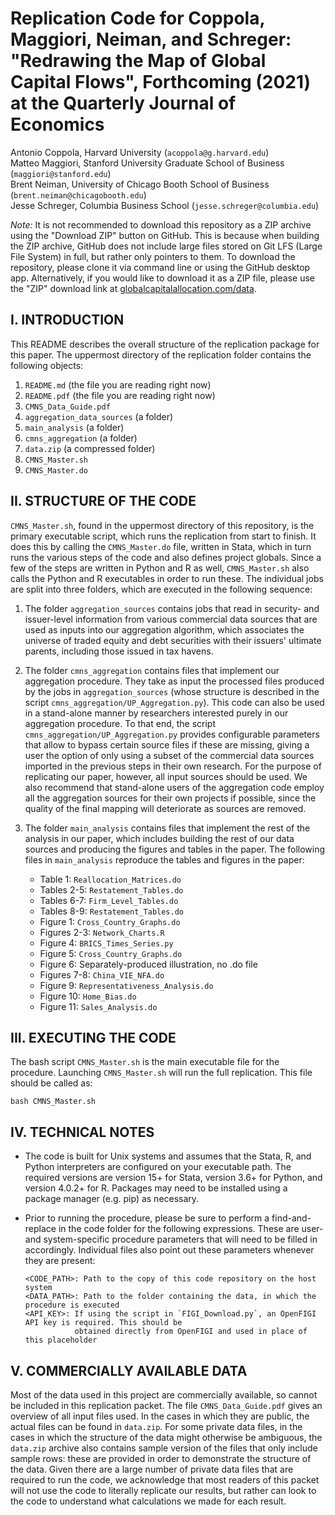 Replication Code for Coppola, Maggiori, Neiman, and Schreger: "Redrawing the Map of Global Capital Flows", Forthcoming (2021) at the Quarterly Journal of Economics
==============

Antonio Coppola, Harvard University (`acoppola@g.harvard.edu`)  
Matteo Maggiori, Stanford University Graduate School of Business (`maggiori@stanford.edu`)  
Brent Neiman, University of Chicago Booth School of Business (`brent.neiman@chicagobooth.edu`)  
Jesse Schreger, Columbia Business School (`jesse.schreger@columbia.edu`)  

*Note:* It is not recommended to download this repository as a ZIP archive using the "Download ZIP" button on GitHub. This is because when building the ZIP archive, GitHub does not include large files stored on Git LFS (Large File System) in full, but rather only pointers to them. To download the repository, please clone it via command line or using the GitHub desktop app. Alternatively, if you would like to download it as a ZIP file, please use the "ZIP" download link at [globalcapitalallocation.com/data](https://www.globalcapitalallocation.com/data).

I. INTRODUCTION
--------------

This README describes the overall structure of the replication package for this paper. The uppermost directory of the replication folder contains the following objects:

1. `README.md` (the file you are reading right now)
2. `README.pdf` (the file you are reading right now)
3. `CMNS_Data_Guide.pdf`
4. `aggregation_data_sources` (a folder)
5. `main_analysis` (a folder)
6. `cmns_aggregation` (a folder)
7. `data.zip` (a compressed folder)
8. `CMNS_Master.sh`
9. `CMNS_Master.do`

II. STRUCTURE OF THE CODE
--------------

`CMNS_Master.sh`, found in the uppermost directory of this repository, is the primary executable script, which runs the replication from start to finish. It does this by calling the `CMNS_Master.do` file, written in Stata, which in turn runs the various steps of the code and also defines project globals. Since a few of the steps are written in Python and R as well, `CMNS_Master.sh` also calls the Python and R executables in order to run these. The individual jobs are split into three folders, which are executed in the following sequence:

1. The folder `aggregation_sources` contains jobs that read in security- and issuer-level information from various commercial data sources that are used as inputs into our aggregation algorithm, which associates the universe of traded equity and debt securities with their issuers' ultimate parents, including those issued in tax havens.

2. The folder `cmns_aggregation` contains files that implement our aggregation procedure. They take as input the processed files produced by the jobs in `aggregation_sources` (whose structure is described in the script `cmns_aggregation/UP_Aggregation.py`). This code can also be used in a stand-alone manner by researchers interested purely in our aggregation procedure. To that end, the script `cmns_aggregation/UP_Aggregation.py` provides configurable parameters that allow to bypass certain source files if these are missing, giving a user the option of only using a subset of the commercial data sources imported in the previous steps in their own research. For the purpose of replicating our paper, however, all input sources should be used. We also recommend that stand-alone users of the aggregation code employ all the aggregation sources for their own projects if possible, since the quality of the final mapping will deteriorate as sources are removed.

3. The folder `main_analysis` contains files that implement the rest of the analysis in our paper, which includes building the rest of our data sources and producing the figures and tables in the paper. The following files in `main_analysis` reproduce the tables and figures in the paper:

    - Table 1:        `Reallocation_Matrices.do`
    - Tables 2-5:     `Restatement_Tables.do`
    - Tables 6-7:     `Firm_Level_Tables.do`
    - Tables 8-9:     `Restatement_Tables.do`
    - Figure 1:       `Cross_Country_Graphs.do`
    - Figures 2-3:    `Network_Charts.R`
    - Figure 4:       `BRICS_Times_Series.py`
    - Figure 5:       `Cross_Country_Graphs.do`
    - Figure 6:       Separately-produced illustration, no .do file
    - Figures 7-8:    `China_VIE_NFA.do`
    - Figure 9:       `Representativeness_Analysis.do`
    - Figure 10:      `Home_Bias.do`
    - Figure 11:      `Sales_Analysis.do`


III. EXECUTING THE CODE
--------------

The bash script `CMNS_Master.sh` is the main executable file for the procedure. Launching `CMNS_Master.sh` will 
run the full replication. This file should be called as:

    bash CMNS_Master.sh


IV. TECHNICAL NOTES
--------------

  - The code is built for Unix systems and assumes that the Stata, R, and Python interpreters are configured
    on your executable path. The required versions are version 15+ for Stata, version 3.6+ for Python, and version 4.0.2+ for R. Packages may need to be installed using a package manager (e.g. pip) as necessary.

  - Prior to running the procedure, please be sure to perform a find-and-replace in the code folder for
    the following expressions. These are user- and system-specific procedure parameters that will need
    to be filled in accordingly. Individual files also point out these parameters whenever
    they are present:
		
		<CODE_PATH>: Path to the copy of this code repository on the host system
		<DATA_PATH>: Path to the folder containing the data, in which the procedure is executed
   		<API_KEY>: If using the script in `FIGI_Download.py`, an OpenFIGI API key is required. This should be
                   obtained directly from OpenFIGI and used in place of this placeholder
    
V. COMMERCIALLY AVAILABLE DATA
--------------

Most of the data used in this project are commercially available, so cannot be included in this replication packet. The file `CMNS_Data_Guide.pdf` gives an overview of all input files used. In the cases in which they are public, the actual files can be found in `data.zip`. For some private data files, in the cases in which the structure of the data might otherwise be ambiguous, the `data.zip` archive also contains sample version of the files that only include sample rows: these are provided in order to demonstrate the structure of the data. Given there are a large number of private data files that are required to run the code, we acknowledge that most readers of this packet will not use the code to literally replicate our results, but rather can look to the code to understand what calculations we made for each result.
